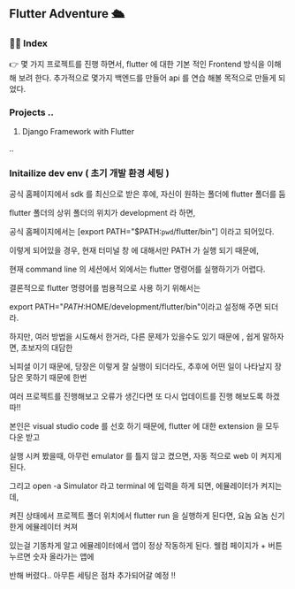## Flutter Adventure 🛳

### 👨‍💻 Index

👉 몇 가지 프로젝트를 진행 하면서, flutter 에 대한 기본 적인 Frontend 방식을 이해해 보려 한다. 추가적으로 몇가지 백엔드를 만들어 api 를 연습 해볼 목적으로 만들게 되었다.

### Projects ..

1. Django Framework with Flutter

..

### Initailize dev env ( 초기 개발 환경 세팅 )

공식 홈페이지에서 sdk 를 최신으로 받은 후에, 자신이 원하는 폴더에 flutter 폴더를 둠

flutter 폴더의 상위 폴더의 위치가 development 라 하면,

공식 홈페이지에서는 [export PATH="$PATH:`pwd`/flutter/bin"] 이라고 되어있다.

이렇게 되어있을 경우, 현재 터미널 창 에 대해서만 PATH 가 실행 되기 때문에,

현재 command line 의 세션에서 외에서는 flutter 명령어를 실행하기가 어렵다.

결론적으로 flutter 명령어를 범용적으로 사용 하기 위해서는

export PATH="$PATH:$HOME/development/flutter/bin"이라고 설정해 주면 되더라.

하지만, 여러 방법을 시도해서 한거라, 다른 문제가 있을수도 있기 때문에 , 쉽게 말하자면, 초보자의 대담한

뇌피셜 이기 때문에, 당장은 이렇게 잘 실행이 되더라도, 추후에 어떤 일이 나타날지 장담은 못하기 때문에 한번

여러 프로젝트를 진행해보고 오류가 생긴다면 또 다시 업데이트를 진행 해보도록 하겠따!!

본인은 visual studio code 를 선호 하기 때문에, flutter 에 대한 extension 을 모두 다운 받고

실행 시켜 봤을때, 아무런 emulator 를 틀지 않고 켰으면, 자동 적으로 web 이 켜지게 된다.

그리고 open -a Simulator 라고 terminal 에 입력을 하게 되면, 에뮬레이터가 켜지는데,

켜진 상태에서 프로젝트 폴더 위치에서 flutter run 을 실행하게 된다면, 요놈 요놈 신기한게 에뮬레이터 켜져

있는걸 기똥차게 알고 에뮬레이터에서 앱이 정상 작동하게 된다. 웰컴 페이지가 + 버튼 누르면 숫자 올라가는 앱에

반해 버렸다.. 아무튼 세팅은 점차 추가되어갈 예정 ‼️
